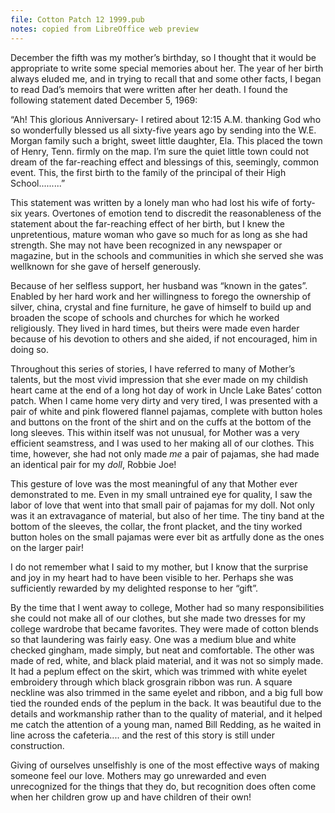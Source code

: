 ```yaml
---
file: Cotton Patch 12 1999.pub
notes: copied from LibreOffice web preview
---
```

December the fifth was my mother’s birthday, so I thought that it would be appropriate to write some special memories about her. The year of her birth always eluded me, and in trying to recall that and some other facts, I began to read Dad’s memoirs that were written after her death. I found the following statement dated December 5, 1969:

“Ah! This glorious Anniversary-
I retired about 12:15 A.M. thanking God who so wonderfully blessed us all sixty-five years ago by sending into the W.E. Morgan family such a bright, sweet little daughter, Ela. This placed the town of Henry, Tenn. firmly on the map. I’m sure the quiet little town could not dream of the far-reaching effect and blessings of this, seemingly, common event. This, the first birth to the family of the principal of their High School.........”

This statement was written by a lonely man who had lost his wife of forty-six years. Overtones of emotion tend to discredit the reasonableness of the statement about the far-reaching effect of her birth, but I knew the unpretentious, mature woman who gave so much for as long as she had strength. She may not have been recognized in any newspaper or magazine, but in the schools and communities in which she served she was wellknown for she gave of herself generously.

Because of her selfless support, her husband was “known in the gates”. Enabled by her hard work and her willingness to forego the ownership of silver, china, crystal and fine furniture, he gave of himself to build up and broaden the scope of schools and churches for which he worked religiously. They lived in hard times, but theirs were made even harder because of his devotion to others and she aided, if not encouraged, him in doing so.

Throughout this series of stories, I have referred to many of Mother’s talents, but the most vivid impression that she ever made on my childish heart came at the end of a long hot day of work in Uncle Lake Bates’ cotton patch. When I came home very dirty and very tired, I was presented with a pair of white and pink flowered flannel pajamas, complete with button holes and buttons on the front of the shirt and on the cuffs at the bottom of the long sleeves. This within itself was not unusual, for Mother was a very efficient seamstress, and I was used to her making all of our clothes. This time, however, she had not only made *me* a pair of pajamas, she had made an identical pair for my *doll*, Robbie Joe!

This gesture of love was the most meaningful of any that Mother ever demonstrated to me. Even in my small untrained eye for quality, I saw the labor of love that went into that small pair of pajamas for my doll. Not only was it an extravagance of material, but also of her time. The tiny band at the bottom of the sleeves, the collar, the front placket, and the tiny worked button holes on the small pajamas were ever bit as artfully done as the ones on the larger pair!

I do not remember what I said to my mother, but I know that the surprise and joy in my heart had to have been visible to her. Perhaps she was sufficiently rewarded by my delighted response to her “gift”.

By the time that I went away to college, Mother had so many responsibilities she could not make all of our clothes, but she made two dresses for my college wardrobe that became favorites. They were made of cotton blends so that laundering was fairly easy. One was a medium blue and white checked gingham, made simply, but neat and comfortable. The other was made of red, white, and black plaid material, and it was not so simply made. It had a peplum effect on the skirt, which was trimmed with white eyelet embroidery through which black grosgrain ribbon was run. A square neckline was also trimmed in the same eyelet and ribbon, and a big full bow tied the rounded ends of the peplum in the back. It was beautiful due to the details and workmanship rather than to the quality of material, and it helped me catch the attention of a young man, named Bill Redding, as he waited in line across the cafeteria.... and the rest of this story is still under construction.

Giving of ourselves unselfishly is one of the most effective ways of making someone feel our love. Mothers may go unrewarded and even unrecognized for the things that they do, but recognition does often come when her children grow up and have children of their own!